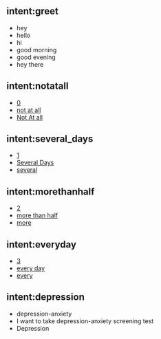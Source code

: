 ## intent:greet
- hey
- hello
- hi
- good morning
- good evening
- hey there

## intent:notatall
- [0](option_0)
- [not at all](option_0)
- [Not At all](option_0)

## intent:several_days
- [1](option_1)
- [Several Days](option_1)
- [several](option_1)

## intent:morethanhalf
- [2](option_2)
- [more than half](option_2)
- [more](option_2)

## intent:everyday
- [3](option_3)
- [every day](option_3)
- [every](option_3)

## intent:depression
- depression-anxiety
- I want to take depression-anxiety screening test
- Depression